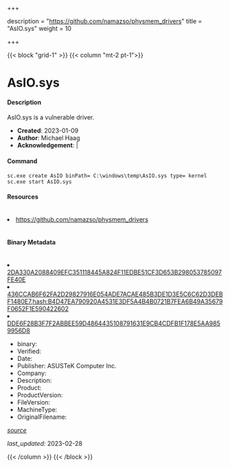 +++

description = "https://github.com/namazso/physmem_drivers"
title = "AsIO.sys"
weight = 10

+++


{{< block "grid-1" >}}
{{< column "mt-2 pt-1">}}


# AsIO.sys

#### Description

AsIO.sys is a vulnerable driver.

- **Created**: 2023-01-09
- **Author**: Michael Haag
- **Acknowledgement**:  | [](https://twitter.com/)

#### Command

```
sc.exe create AsIO binPath= C:\windows\temp\AsIO.sys type= kernel
sc.exe start AsIO.sys
```

#### Resources
<br>


<li><a href=" https://github.com/namazso/physmem_drivers"> https://github.com/namazso/physmem_drivers</a></li>


<br>


#### Binary Metadata
<br>



<li><a href="https://www.virustotal.com/gui/file/2DA330A2088409EFC351118445A824F11EDBE51CF3D653B298053785097FE40E">2DA330A2088409EFC351118445A824F11EDBE51CF3D653B298053785097FE40E</a></li>

<li><a href="https://www.virustotal.com/gui/file/436CCAB6F62FA2D29827916E054ADE7ACAE485B3DE1D3E5C6C62D3DEBF1480E7,hash:B4D47EA790920A4531E3DF5A4B4B0721B7FEA6B49A35679F0652F1E590422602">436CCAB6F62FA2D29827916E054ADE7ACAE485B3DE1D3E5C6C62D3DEBF1480E7,hash:B4D47EA790920A4531E3DF5A4B4B0721B7FEA6B49A35679F0652F1E590422602</a></li>

<li><a href="https://www.virustotal.com/gui/file/DDE6F28B3F7F2ABBEE59D4864435108791631E9CB4CDFB1F178E5AA9859956D8">DDE6F28B3F7F2ABBEE59D4864435108791631E9CB4CDFB1F178E5AA9859956D8</a></li>



- binary: 
- Verified: 
- Date: 
- Publisher: ASUSTeK Computer Inc.
- Company: 
- Description: 
- Product: 
- ProductVersion: 
- FileVersion: 
- MachineType: 
- OriginalFilename: 

[*source*](https://github.com/magicsword-io/LOLDrivers/tree/main/yaml/asio.sys.yml)

*last_updated:* 2023-02-28


{{< /column >}}
{{< /block >}}
